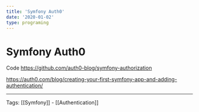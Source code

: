 ```yaml
---
title: 'Symfony Auth0'
date: '2020-01-02'
type: programing 
---
```


# Symfony Auth0


Code 
https://github.com/auth0-blog/symfony-authorization

https://auth0.com/blog/creating-your-first-symfony-app-and-adding-authentication/

---
Tags: [[Symfony]] - [[Authentication]] 